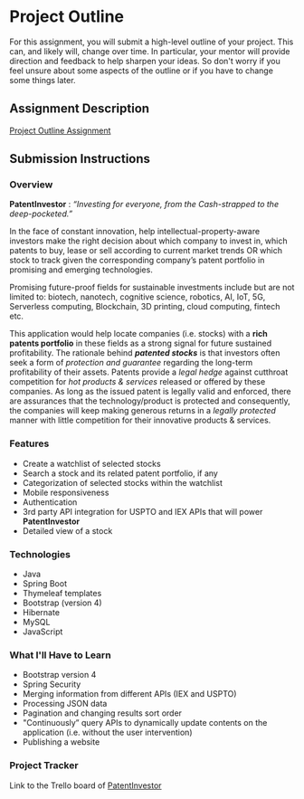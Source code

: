 # Project Outline
For this assignment, you will submit a high-level outline of your project. This can, and likely will, change over time. In particular, your mentor will provide direction and feedback to help sharpen your ideas. So don't worry if you feel unsure about some aspects of the outline or if you have to change some things later.

## Assignment Description
[Project Outline Assignment](https://education.launchcode.org/liftoff/modules/assignments/project-outline)

## Submission Instructions

### Overview
**PatentInvestor** : *“Investing for everyone, from the Cash-strapped to the deep-pocketed.”*

In the face of constant innovation, help intellectual-property-aware investors make the right decision about which company to invest in, which patents to buy, lease or sell according to current market trends OR which stock to track given the corresponding company’s patent portfolio in promising and emerging technologies.

Promising future-proof fields for sustainable investments include but are not limited to: biotech, nanotech, cognitive science, robotics, AI, IoT, 5G, Serverless computing, Blockchain, 3D printing, cloud computing, fintech etc.

This application would help locate companies (i.e. stocks) with a **rich patents portfolio** in these fields as a strong signal for future sustained profitability. The rationale behind ***patented stocks*** is that investors often seek a form of *protection and guarantee* regarding the long-term profitability of their assets. Patents provide a *legal hedge* against cutthroat competition for *hot products & services* released or offered by these companies. As long as the issued patent is legally valid and enforced, there are assurances that the technology/product is protected and consequently, the companies will keep making generous returns in a *legally protected* manner with little competition for their innovative products & services.       

### Features
- Create a watchlist of selected stocks
- Search a stock and its related patent portfolio, if any
- Categorization of selected stocks within the watchlist
- Mobile responsiveness
- Authentication
- 3rd party API integration for USPTO and IEX APIs that will power **PatentInvestor**
- Detailed view of a stock 
### Technologies
- Java
- Spring Boot
- Thymeleaf templates
- Bootstrap (version 4)
- Hibernate
- MySQL
- JavaScript

### What I'll Have to Learn
- Bootstrap version 4
- Spring Security
- Merging information from different APIs (IEX and USPTO)
- Processing JSON data
- Pagination and changing results sort order
- "Continuously” query APIs to dynamically update contents on the application (i.e. without the user intervention)
- Publishing a website

### Project Tracker
Link to the Trello board of [PatentInvestor](https://trello.com/sylvainkamdem/boards)
